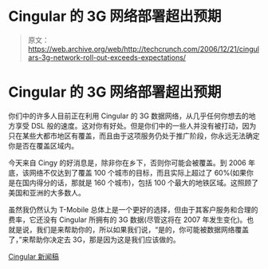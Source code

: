 # Cingular 的 3G 网络部署超出预期

> 原文：<https://web.archive.org/web/http://techcrunch.com/2006/12/21/cingulars-3g-network-roll-out-exceeds-expectations/>

# Cingular 的 3G 网络部署超出预期

你们中的许多人目前正在利用 Cingular 的 3G 数据网络，从几乎任何你想去的地方享受 DSL 般的速度。这对你有好处。但是你们中的一些人并没有被打动，因为只在某些大都市地区有覆盖，而且由于这项服务仍处于推广阶段，你永远无法确定你是否在覆盖区域内。

今天来自 Cingy 的好消息是，除非你在乡下，否则你可能会被覆盖。到 2006 年底，该网络不仅达到了覆盖 100 个城市的目标，而且实际上超过了 60%(如果你是在国内得分的话，那就是 160 个城市)，包括 100 个最大的地铁区域。这照顾了美国和亚洲的大多数人。

虽然我仍然认为 T-Mobile 总体上是一个更好的选择，但由于其客户服务和合理的费率，它还没有 Cingular 所拥有的 3G 数据(尽管这将在 2007 年发生变化)。也就是说，我们是来帮助你的，所以如果我们说，“是的，你可能被数据网络覆盖了，”来帮助你决定去 3G，那是因为这是我们应该做的。

[Cingular 新闻稿](https://web.archive.org/web/20130627200327/http://cingular.mediaroom.com/index.php?s=press_releases&item=1804)